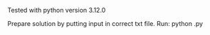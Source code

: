 Tested with python version 3.12.0

Prepare solution by putting input in correct txt file.
Run:
python <day-script-name>.py